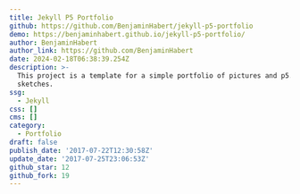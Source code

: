 ```yaml
---
title: Jekyll P5 Portfolio
github: https://github.com/BenjaminHabert/jekyll-p5-portfolio
demo: https://benjaminhabert.github.io/jekyll-p5-portfolio/
author: BenjaminHabert
author_link: https://github.com/BenjaminHabert
date: 2024-02-18T06:38:39.254Z
description: >-
  This project is a template for a simple portfolio of pictures and p5.js
  sketches.
ssg:
  - Jekyll
css: []
cms: []
category:
  - Portfolio
draft: false
publish_date: '2017-07-22T12:30:58Z'
update_date: '2017-07-25T23:06:53Z'
github_star: 12
github_fork: 19
---
```

